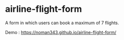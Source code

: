 # airline-flight-form

A form in which users can book a maximum of 7 flights.

Demo : https://noman343.github.io/airline-flight-form/
